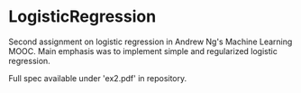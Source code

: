# LogisticRegression
Second assignment on logistic regression in Andrew Ng's Machine Learning MOOC. Main emphasis was to implement simple and regularized logistic regression.

Full spec available under 'ex2.pdf' in repository.
